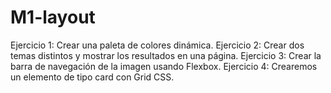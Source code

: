 # M1-layout
Ejercicio 1: Crear una paleta de colores dinámica.
Ejercicio 2: Crear dos temas distintos y mostrar los resultados en una página.
Ejercicio 3: Crear la barra de navegación de la imagen usando Flexbox.
Ejercicio 4: Crearemos un elemento de tipo card con Grid CSS.
